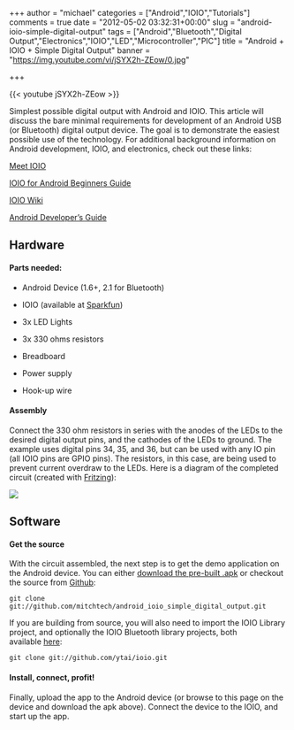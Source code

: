 +++
author = "michael"
categories = ["Android","IOIO","Tutorials"]
comments = true
date = "2012-05-02 03:32:31+00:00"
slug = "android-ioio-simple-digital-output"
tags = ["Android","Bluetooth","Digital Output","Electronics","IOIO","LED","Microcontroller","PIC"]
title = "Android + IOIO + Simple Digital Output"
banner = "https://img.youtube.com/vi/jSYX2h-ZEow/0.jpg"

+++

{{< youtube jSYX2h-ZEow >}}

Simplest possible digital output with Android and IOIO. This article will discuss the bare minimal requirements for development of an Android USB (or Bluetooth) digital output device. The goal is to demonstrate the easiest possible use of the technology. For additional background information on Android development, IOIO, and electronics, check out these links:

[Meet IOIO](http://ytai-mer.blogspot.com/2011/04/meet-ioio-io-for-android.html)

[IOIO for Android Beginners Guide](http://www.sparkfun.com/tutorials/280)

[IOIO Wiki](https://github.com/ytai/ioio/wiki)

[Android Developer’s Guide](http://developer.android.com/guide/index.html)

## Hardware

#### Parts needed:

  * Android Device (1.6+, 2.1 for Bluetooth)

  * IOIO (available at [Sparkfun](http://www.sparkfun.com/products/10748))

  * 3x LED Lights

  * 3x 330 ohms resistors

  * Breadboard

  * Power supply

  * Hook-up wire

#### Assembly

Connect the 330 ohm resistors in series with the anodes of the LEDs to the desired digital output pins, and the cathodes of the LEDs to ground. The example uses digital pins 34, 35, and 36, but can be used with any IO pin (all IOIO pins are GPIO pins). The resistors, in this case, are being used to prevent current overdraw to the LEDs. Here is a diagram of the completed circuit (created with [Fritzing](http://fritzing.org/)):

![](/img/ioio_simple_digital_output.png)

## Software

#### Get the source

With the circuit assembled, the next step is to get the demo application on the Android device. You can either [download the pre-built .apk](http://mitch-tech.appspot.com/ioio/IOIOSimpleDigitalOutput.apk) or checkout the source from [Github](https://github.com/mitchtech/android_ioio_simple_digital_output):

```
git clone git://github.com/mitchtech/android_ioio_simple_digital_output.git
```

If you are building from source, you will also need to import the IOIO Library project, and optionally the IOIO Bluetooth library projects, both available [here](https://github.com/ytai/ioio):

```
git clone git://github.com/ytai/ioio.git
```

#### Install, connect, profit!

Finally, upload the app to the Android device (or browse to this page on the device and download the apk above). Connect the device to the IOIO, and start up the app.

